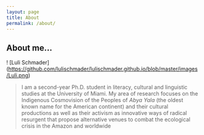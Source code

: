 ```yaml
---
layout: page
title: About 
permalink: /about/
---
```


## About me... 

! [Luli Schmader] (https://github.com/lulischmader/lulischmader.github.io/blob/master/images/Luli.png)

> I am a second-year Ph.D. student in literacy, cultural and linguistic studies at the University of Miami. My area of research focuses on the Indigenous Cosmovision of the Peoples of *Abya Yala* (the oldest known name for the American continent) and their cultural productions as well as their activism as innovative ways of radical resurgent that propose alternative venues to combat the ecological crisis in the Amazon and worldwide
